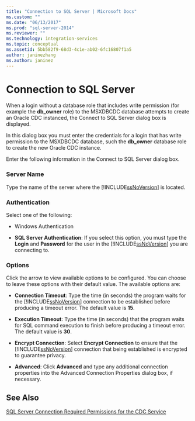 ```yaml
---
title: "Connection to SQL Server | Microsoft Docs"
ms.custom: ""
ms.date: "06/13/2017"
ms.prod: "sql-server-2014"
ms.reviewer: ""
ms.technology: integration-services
ms.topic: conceptual
ms.assetid: 5bb582f9-68d3-4c1e-ab02-6fc16807f1a5
author: janinezhang
ms.author: janinez
---
```

# Connection to SQL Server
  When a login without a database role that includes write permission (for example the **db_owner** role) to the MSXDBCDC database attempts to create an Oracle CDC instanced, the Connect to SQL Server dialog box is displayed.  
  
 In this dialog box you must enter the credentials for a login that has write permission to the MSXDBCDC database, such the **db_owner** database role to create the new Oracle CDC instance.  
  
 Enter the following information in the Connect to SQL Server dialog box.  
  
### Server Name  
 Type the name of the server where the [!INCLUDE[ssNoVersion](../../includes/ssnoversion-md.md)] is located.  
  
### Authentication  
 Select one of the following:  
  
-   Windows Authentication  
  
-   **SQL Server Authentication**: If you select this option, you must type the **Login** and **Password** for the user in the [!INCLUDE[ssNoVersion](../../includes/ssnoversion-md.md)] you are connecting to.  
  
### Options  
 Click the arrow to view available options to be configured. You can choose to leave these options with their default value. The available options are:  
  
-   **Connection Timeout**: Type the time (in seconds) the program waits for the [!INCLUDE[ssNoVersion](../../includes/ssnoversion-md.md)] connection to be established before producing a timeout error. The default value is **15**.  
  
-   **Execution Timeout**: Type the time (in seconds) that the program waits for SQL command execution to finish before producing a timeout error. The default value is **30**.  
  
-   **Encrypt Connection**: Select **Encrypt Connection** to ensure that the [!INCLUDE[ssNoVersion](../../includes/ssnoversion-md.md)] connection that being established is encrypted to guarantee privacy.  
  
-   **Advanced**: Click **Advanced** and type any additional connection properties into the Advanced Connection Properties dialog box, if necessary.  
  
## See Also  
 [SQL Server Connection Required Permissions for the CDC Service](sql-server-connection-required-permissions-for-the-cdc-service.md)  
  
  
